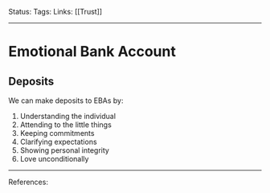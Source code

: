 Status:
Tags:
Links: [[Trust]]
___
# Emotional Bank Account
## Deposits
We can make deposits to EBAs by:
1.  Understanding the individual
2.  Attending to the little things
3.  Keeping commitments
4.  Clarifying expectations
5.  Showing personal integrity
6.  Love unconditionally
___
References: